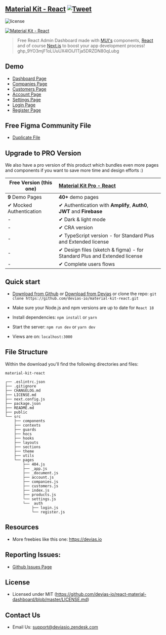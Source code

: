 ## [Material Kit - React](https://material-kit-react.devias.io/) [![Tweet](https://img.shields.io/twitter/url/http/shields.io.svg?style=social&logo=twitter)](https://twitter.com/intent/tweet?text=%F0%9F%9A%A8Devias%20Freebie%20Alert%20-%20An%20awesome%20ready-to-use%20register%20page%20made%20with%20%23material%20%23react%0D%0Ahttps%3A%2F%2Fdevias.io%20%23createreactapp%20%23devias%20%23material%20%23freebie%20%40devias-io)

![license](https://img.shields.io/badge/license-MIT-blue.svg)

[![Material Kit - React](https://github.com/devias-io/material-kit-react/blob/main/public/assets/thumbnail.png)](https://material-kit-react.devias.io/)

> Free React Admin Dashboard made with [MUI's](https://mui.com/?ref=devias-io)
> components, [React](https://reactjs.org/?ref=devias-io) and of
> course [Next.js](https://github.com/vercel/next.js/?ref=devias-io) to boost your app development
> process!
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
## Demo

- [Dashboard Page](https://material-kit-react.devias.io)
- [Companies Page](https://material-kit-react.devias.io/companies)
- [Customers Page](https://material-kit-react.devias.io/customers)
- [Account Page](https://material-kit-react.devias.io/account)
- [Settings Page](https://material-kit-react.devias.io/settings)
- [Login Page](https://material-kit-react.devias.io/auth/login)
- [Register Page](https://material-kit-react.devias.io/auth/register)

## Free Figma Community File

- [Duplicate File](https://www.figma.com/community/file/1039837897183395483/Devias-Dashboard-Design-Library-Kit)

## Upgrade to PRO Version

We also have a pro version of this product which bundles even more pages and components if you want
to save more time and design efforts :)

| Free Version (this one) | [Material Kit Pro - React](https://mui.com/store/items/devias-kit-pro/)  |
|-------------------------|:-------------------------------------------------------------------------|
| **9** Demo Pages        | **40+** demo pages                                                       
| ✔ Mocked Authentication | ✔ Authentication with **Amplify**, **Auth0**, **JWT** and **Firebase**   
| -                       | ✔ Dark & light mode                                                      
| -                       | ✔ CRA version                                                            
| -                       | ✔ TypeScript version - for Standard Plus and Extended license            
| -                       | ✔ Design files (sketch & figma) - for Standard Plus and Extended license 
| -                       | ✔ Complete users flows                                                   

## Quick start

- [Download from Github](https://github.com/devias-io/material-kit-react/archive/master.zip)
  or [Download from Devias](https://devias.io/products/material-kit-react) or clone the
  repo: `git clone https://github.com/devias-io/material-kit-react.git`

- Make sure your Node.js and npm versions are up to date for `React 18`

- Install dependencies: `npm install` or `yarn`

- Start the server: `npm run dev` or `yarn dev`

- Views are on: `localhost:3000`

## File Structure

Within the download you'll find the following directories and files:

```
material-kit-react

┌── .eslintrc.json
├── .gitignore
├── CHANGELOG.md
├── LICENSE.md
├── next.config.js
├── package.json
├── README.md
├── public
└── src
	├── components
	├── contexts
	├── guards
	├── hocs
	├── hooks
	├── layouts
	├── sections
	├── theme
	├── utils
	└── pages
		├── 404.js
		├── _app.js
		├── _document.js
		├── account.js
		├── companies.js
		├── customers.js
		├── index.js
		├── products.js
		└── settings.js
		└──  auth
			├── login.js
			└── register.js
```

## Resources

- More freebies like this one: <https://devias.io>

## Reporting Issues:

- [Github Issues Page](https://github.com/devias-io/react-material-dashboard/issues?ref=devias-io)

## License

- Licensed under MIT (https://github.com/devias-io/react-material-dashboard/blob/master/LICENSE.md)

## Contact Us

- Email Us: support@deviasio.zendesk.com
